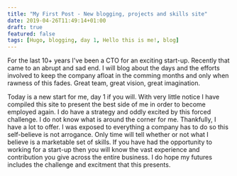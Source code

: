 ```yaml
---
title: "My First Post - New blogging, projects and skills site"
date: 2019-04-26T11:49:14+01:00
draft: true
featured: false
tags: [Hugo, blogging, day 1, Hello this is me!, blog]
---
```


For the last 10+ years I've been a CTO for an exciting start-up. Recently that came to an abrupt and sad end. I will blog about the days and the efforts involved to keep the company afloat in the comming months and only when rawness of this fades.  Great team, great vision, great imagination.

Today is a new start for me, day 1 if you will.  With very little notice I have compiled this site to present the best side of me in order to become employed again.  I do have a strategy and oddly excited by this forced challenge.  I do not know what is around the corner for me.  Thankfully, I have a lot to offer.  I was exposed to everything a company has to do so this self-believe is not arrogance.  Only time will tell whether or not what I believe is a marketable set of skills.  If you have had the opportunity to working for a start-up then you will know the vast experience and contribution you give across the entire business.  I do hope my futures includes the challenge and excitment that this presents.  